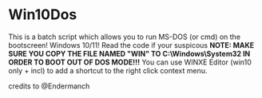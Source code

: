 # Win10Dos

This is a batch script which allows you to run MS-DOS (or cmd) on the bootscreen! Windows 10/11!
Read the code if your suspicous
**NOTE: MAKE SURE YOU COPY THE FILE NAMED "WIN" TO C:\Windows\System32 IN ORDER TO BOOT OUT OF DOS MODE!!!**
You can use WINXE Editor (win10 only + incl) to add a shortcut to the right click context menu.

credits to @Endermanch
